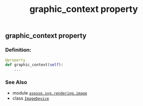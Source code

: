 ﻿---
title: graphic_context property
second_title: Aspose.SVG for Python via .NET API References
description: 
type: docs
weight: 240
url: /python-net/aspose.svg.rendering.image/imagedevice/graphic_context/
is_root: false
---

## graphic_context property

### Definition:
```python
@property
def graphic_context(self):
    ...
```

### See Also
* module [`aspose.svg.rendering.image`](../../)
* class [`ImageDevice`](/svg/python-net/aspose.svg.rendering.image/imagedevice)

